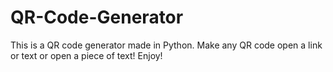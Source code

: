 # QR-Code-Generator
This is a QR code generator made in Python. Make any QR code open a link or text or open a piece of text! Enjoy!
